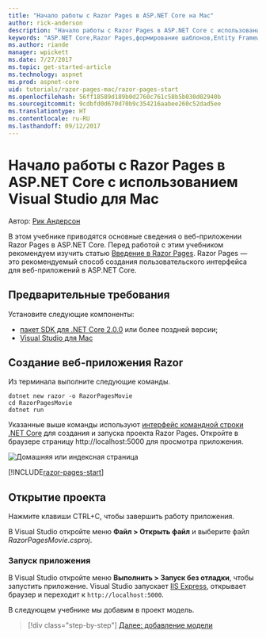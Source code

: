 ```yaml
---
title: "Начало работы с Razor Pages в ASP.NET Core на Mac"
author: rick-anderson
description: "Начало работы с Razor Pages в ASP.NET Core с использованием Visual Studio для Mac"
keywords: "ASP.NET Core,Razor Pages,формирование шаблонов,Entity Framework Core,EF,EF Core,база данных,mac,macOS,Visual Studio для Mac"
ms.author: riande
manager: wpickett
ms.date: 7/27/2017
ms.topic: get-started-article
ms.technology: aspnet
ms.prod: aspnet-core
uid: tutorials/razor-pages-mac/razor-pages-start
ms.openlocfilehash: 56ff18589d189b0d2760c761c58b5b030d02940b
ms.sourcegitcommit: 9cdbfd0d670d70b9c354216aabee260c52dad5ee
ms.translationtype: HT
ms.contentlocale: ru-RU
ms.lasthandoff: 09/12/2017
---
```

# <a name="getting-started-with-razor-pages-in-aspnet-core-with-visual-studio-for-mac"></a>Начало работы с Razor Pages в ASP.NET Core с использованием Visual Studio для Mac

Автор: [Рик Андерсон](https://twitter.com/RickAndMSFT)

В этом учебнике приводятся основные сведения о веб-приложении Razor Pages в ASP.NET Core. Перед работой с этим учебником рекомендуем изучить статью [Введение в Razor Pages](xref:mvc/razor-pages/index). Razor Pages — это рекомендуемый способ создания пользовательского интерфейса для веб-приложений в ASP.NET Core.

## <a name="prerequisites"></a>Предварительные требования

Установите следующие компоненты:

* [пакет SDK для .NET Core 2.0.0](https://www.microsoft.com/net/core) или более поздней версии;
* [Visual Studio для Mac](https://www.visualstudio.com/vs/visual-studio-mac/)

## <a name="create-a-razor-web-app"></a>Создание веб-приложения Razor

Из терминала выполните следующие команды.

```console
dotnet new razor -o RazorPagesMovie
cd RazorPagesMovie
dotnet run
```

Указанные выше команды используют [интерфейс командной строки .NET Core](https://docs.microsoft.com/dotnet/core/tools/dotnet) для создания и запуска проекта Razor Pages. Откройте в браузере страницу http://localhost:5000 для просмотра приложения.

![Домашняя или индексная страница](../razor-pages/razor-pages-start/_static/home.png)

[!INCLUDE[razor-pages-start](../../includes/RP/razor-pages-start.md)]

## <a name="open-the-project"></a>Открытие проекта

Нажмите клавиши CTRL+C, чтобы завершить работу приложения.

В Visual Studio откройте меню **Файл > Открыть файл** и выберите файл *RazorPagesMovie.csproj*.

### <a name="launch-the-app"></a>Запуск приложения

В Visual Studio откройте меню **Выполнить > Запуск без отладки**, чтобы запустить приложение. Visual Studio запускает [IIS Express](https://docs.microsoft.com/iis/extensions/introduction-to-iis-express/iis-express-overview), открывает браузер и переходит к `http://localhost:5000`.

В следующем учебнике мы добавим в проект модель.

>[!div class="step-by-step"]
[Далее: добавление модели](xref:tutorials/razor-pages-mac/model)
